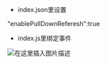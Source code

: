 - index.json里设置

"enablePullDownReferesh":true

- index.js里绑定事件

![在这里插入图片描述](https://img-blog.csdnimg.cn/20200825155013696.png?x-oss-process=image/watermark,type_ZmFuZ3poZW5naGVpdGk,shadow_10,text_aHR0cHM6Ly9ibG9nLmNzZG4ubmV0L0FidWR1bGFfXw==,size_16,color_FFFFFF,t_70#pic_center)
